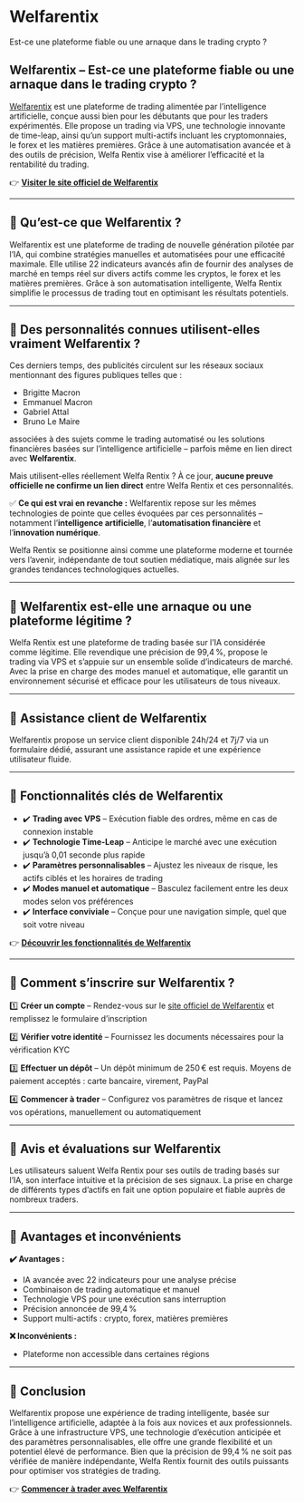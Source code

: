 # Welfarentix
Est-ce une plateforme fiable ou une arnaque dans le trading crypto ?

## Welfarentix – Est-ce une plateforme fiable ou une arnaque dans le trading crypto ?

[Welfarentix](https://welfarentix.fr) est une plateforme de trading alimentée par l’intelligence artificielle, conçue aussi bien pour les débutants que pour les traders expérimentés. Elle propose un trading via VPS, une technologie innovante de time-leap, ainsi qu’un support multi-actifs incluant les cryptomonnaies, le forex et les matières premières. Grâce à une automatisation avancée et à des outils de précision, Welfa Rentix vise à améliorer l’efficacité et la rentabilité du trading.

👉 **[Visiter le site officiel de Welfarentix](https://welfarentix.fr)**

---

## 📌 Qu’est-ce que Welfarentix ?

Welfarentix est une plateforme de trading de nouvelle génération pilotée par l’IA, qui combine stratégies manuelles et automatisées pour une efficacité maximale. Elle utilise 22 indicateurs avancés afin de fournir des analyses de marché en temps réel sur divers actifs comme les cryptos, le forex et les matières premières. Grâce à son automatisation intelligente, Welfa Rentix simplifie le processus de trading tout en optimisant les résultats potentiels.

---

## 📌 Des personnalités connues utilisent-elles vraiment Welfarentix ?

Ces derniers temps, des publicités circulent sur les réseaux sociaux mentionnant des figures publiques telles que :

- Brigitte Macron
- Emmanuel Macron
- Gabriel Attal
- Bruno Le Maire

associées à des sujets comme le trading automatisé ou les solutions financières basées sur l’intelligence artificielle – parfois même en lien direct avec **Welfarentix**.

Mais utilisent-elles réellement Welfa Rentix ? À ce jour, **aucune preuve officielle ne confirme un lien direct** entre Welfa Rentix et ces personnalités.

✅ **Ce qui est vrai en revanche :** Welfarentix repose sur les mêmes technologies de pointe que celles évoquées par ces personnalités – notamment l’**intelligence artificielle**, l’**automatisation financière** et l’**innovation numérique**.

Welfa Rentix se positionne ainsi comme une plateforme moderne et tournée vers l’avenir, indépendante de tout soutien médiatique, mais alignée sur les grandes tendances technologiques actuelles.

---

## 📌 Welfarentix est-elle une arnaque ou une plateforme légitime ?

Welfa Rentix est une plateforme de trading basée sur l’IA considérée comme légitime. Elle revendique une précision de 99,4 %, propose le trading via VPS et s’appuie sur un ensemble solide d’indicateurs de marché. Avec la prise en charge des modes manuel et automatique, elle garantit un environnement sécurisé et efficace pour les utilisateurs de tous niveaux.

---

## 📌 Assistance client de Welfarentix

Welfarentix propose un service client disponible 24h/24 et 7j/7 via un formulaire dédié, assurant une assistance rapide et une expérience utilisateur fluide.

---

## 📌 Fonctionnalités clés de Welfarentix

- ✔️ **Trading avec VPS** – Exécution fiable des ordres, même en cas de connexion instable
- ✔️ **Technologie Time-Leap** – Anticipe le marché avec une exécution jusqu’à 0,01 seconde plus rapide
- ✔️ **Paramètres personnalisables** – Ajustez les niveaux de risque, les actifs ciblés et les horaires de trading
- ✔️ **Modes manuel et automatique** – Basculez facilement entre les deux modes selon vos préférences
- ✔️ **Interface conviviale** – Conçue pour une navigation simple, quel que soit votre niveau

👉 **[Découvrir les fonctionnalités de Welfarentix](https://welfarentix.fr)**

---

## 📌 Comment s’inscrire sur Welfarentix ?

1️⃣ **Créer un compte** – Rendez-vous sur le [site officiel de Welfarentix](https://welfarentix.fr) et remplissez le formulaire d’inscription

2️⃣ **Vérifier votre identité** – Fournissez les documents nécessaires pour la vérification KYC

3️⃣ **Effectuer un dépôt** – Un dépôt minimum de 250 € est requis. Moyens de paiement acceptés : carte bancaire, virement, PayPal

4️⃣ **Commencer à trader** – Configurez vos paramètres de risque et lancez vos opérations, manuellement ou automatiquement

---

## 📌 Avis et évaluations sur Welfarentix

Les utilisateurs saluent Welfa Rentix pour ses outils de trading basés sur l’IA, son interface intuitive et la précision de ses signaux. La prise en charge de différents types d’actifs en fait une option populaire et fiable auprès de nombreux traders.

---

## 📌 Avantages et inconvénients

**✔️ Avantages :**
- IA avancée avec 22 indicateurs pour une analyse précise
- Combinaison de trading automatique et manuel
- Technologie VPS pour une exécution sans interruption
- Précision annoncée de 99,4 %
- Support multi-actifs : crypto, forex, matières premières

**❌ Inconvénients :**
- Plateforme non accessible dans certaines régions

---

## 📌 Conclusion

Welfarentix propose une expérience de trading intelligente, basée sur l’intelligence artificielle, adaptée à la fois aux novices et aux professionnels. Grâce à une infrastructure VPS, une technologie d’exécution anticipée et des paramètres personnalisables, elle offre une grande flexibilité et un potentiel élevé de performance. Bien que la précision de 99,4 % ne soit pas vérifiée de manière indépendante, Welfa Rentix fournit des outils puissants pour optimiser vos stratégies de trading.

👉 **[Commencer à trader avec Welfarentix](https://welfarentix.fr)**
